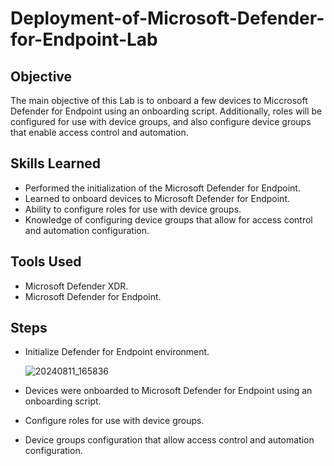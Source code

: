 # Deployment-of-Microsoft-Defender-for-Endpoint-Lab
## Objective 
   The main objective of this Lab is to onboard a few devices to Miccrosoft Defender for Endpoint using an onboarding script. Additionally, roles will be configured for use with device groups, and also configure device groups that enable access control and automation. 

## Skills Learned
   - Performed the initialization of the Microsoft Defender for Endpoint.
   - Learned to onboard devices to Microsoft Defender for Endpoint.
   - Ability to configure roles for use with device groups.
   - Knowledge of configuring device groups that allow for access control and automation configuration.

## Tools Used
   - Microsoft Defender XDR.
   - Microsoft Defender for Endpoint.

## Steps
   - Initialize Defender for Endpoint environment.

     ![20240811_165836](https://github.com/user-attachments/assets/9780844f-0860-4bfe-9f83-14ba6e6390be)

   - Devices were onboarded to Microsoft Defender for Endpoint using an onboarding script.

   - Configure roles for use with device groups.

   - Device groups configuration that allow access control and automation configuration.

   
